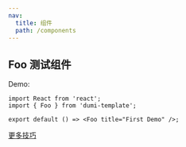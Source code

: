 ```yaml
---
nav:
  title: 组件
  path: /components
---
```


## Foo 测试组件

<code src="./demos/demo1.tsx"></code>

Demo:

```tsx
import React from 'react';
import { Foo } from 'dumi-template';

export default () => <Foo title="First Demo" />;
```

[更多技巧](https://d.umijs.org/guide/demo-principle)
